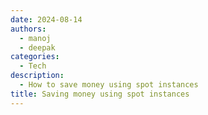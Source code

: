 ```yaml
---
date: 2024-08-14
authors:
  - manoj
  - deepak
categories:
  - Tech
description:
  - How to save money using spot instances
title: Saving money using spot instances
---
```

